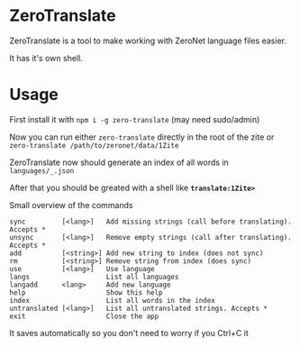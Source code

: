 # ZeroTranslate

ZeroTranslate is a tool to make working with ZeroNet language files easier.

It has it's own shell.

# Usage

First install it with `npm i -g zero-translate` (may need sudo/admin)

Now you can run either `zero-translate` directly in the root of the zite or `zero-translate /path/to/zeronet/data/1Zite`

ZeroTranslate now should generate an index of all words in `languages/_.json`

After that you should be greated with a shell like **`translate:1Zite>`**

Small overview of the commands

```
sync         [<lang>]   Add missing strings (call before translating). Accepts *
unsync       [<lang>]   Remove empty strings (call after translating). Accepts *
add          [<string>] Add new string to index (does not sync)                 
rm           [<string>] Remove string from index (does sync)                    
use          [<lang>]   Use language                                            
langs                   List all languages                                      
langadd      <lang>     Add new language                                        
help                    Show this help                                          
index                   List all words in the index                             
untranslated [<lang>]   List all untranslated strings. Accepts *                
exit                    Close the app                                           
```

It saves automatically so you don't need to worry if you Ctrl+C it
